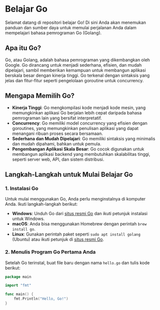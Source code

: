 # Belajar Go

Selamat datang di repositori belajar Go! Di sini Anda akan menemukan panduan dan sumber daya untuk memulai perjalanan Anda dalam mempelajari bahasa pemrograman Go (Golang).

## Apa itu Go?

Go, atau Golang, adalah bahasa pemrograman yang dikembangkan oleh Google. Go dirancang untuk menjadi sederhana, efisien, dan mudah dipelajari, sambil memberikan kemampuan untuk membangun aplikasi berskala besar dengan kinerja tinggi. Go terkenal dengan sintaksis yang jelas dan fitur-fitur seperti pengelolaan goroutine untuk concurrency.

## Mengapa Memilih Go?

- **Kinerja Tinggi**: Go mengkompilasi kode menjadi kode mesin, yang memungkinkan aplikasi Go berjalan lebih cepat daripada bahasa pemrograman lain yang bersifat interpretatif.
- **Concurrency**: Go memiliki model concurrency yang efisien dengan goroutines, yang memungkinkan penulisan aplikasi yang dapat menangani ribuan proses secara bersamaan.
- **Sederhana dan Mudah Dipelajari**: Go memiliki sintaksis yang minimalis dan mudah dipahami, bahkan untuk pemula.
- **Pengembangan Aplikasi Skala Besar**: Go cocok digunakan untuk membangun aplikasi backend yang membutuhkan skalabilitas tinggi, seperti server web, API, dan sistem distribusi.

## Langkah-Langkah untuk Mulai Belajar Go

### 1. Instalasi Go

Untuk mulai menggunakan Go, Anda perlu menginstalnya di komputer Anda. Ikuti langkah-langkah berikut:

- **Windows**: Unduh Go dari [situs resmi Go](https://golang.org/dl/) dan ikuti petunjuk instalasi untuk Windows.
- **macOS**: Anda bisa menggunakan Homebrew dengan perintah `brew install go`.
- **Linux**: Gunakan perintah paket seperti `sudo apt install golang` (Ubuntu) atau ikuti petunjuk di [situs resmi Go](https://golang.org/doc/install).

### 2. Menulis Program Go Pertama Anda

Setelah Go terinstal, buat file baru dengan nama `hello.go` dan tulis kode berikut:

```go
package main

import "fmt"

func main() {
    fmt.Println("Hello, Go!")
}
